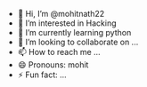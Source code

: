 - 👋 Hi, I’m @mohitnath22
- 👀 I’m interested in  Hacking
- 🌱 I’m currently learning python
- 💞️ I’m looking to collaborate on ...
- 📫 How to reach me ...
- 😄 Pronouns: mohit
- ⚡ Fun fact: ...

<!---
mohitnath22/mohitnath22 is a ✨ special ✨ repository because its `README.md` (this file) appears on your GitHub profile.
You can click the Preview link to take a look at your changes.
--->
